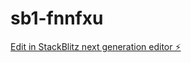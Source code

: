 # sb1-fnnfxu

[Edit in StackBlitz next generation editor ⚡️](https://stackblitz.com/~/github.com/aalesann/sb1-fnnfxu)